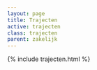 ```yaml
---
layout: page
title: Trajecten
active: trajecten
class: trajecten
parent: zakelijk
---
```

{% include trajecten.html %}